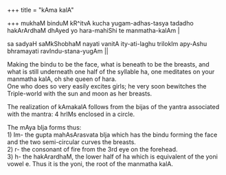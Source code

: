 +++
title = "kAma kalA"

+++
mukhaM binduM kR^itvA kucha yugam-adhas-tasya tadadho hakArArdhaM dhAyed
yo hara-mahiShi te manmatha-kalAm |  
  
sa sadyaH saMkShobhaM nayati vanitA ity-ati-laghu trilokIm apy-Ashu
bhramayati ravIndu-stana-yugAm ||

Making the bindu to be the face, what is beneath to be the breasts, and
what is still underneath one half of the syllable ha, one meditates on
your manmatha kalA, oh she queen of hara.  
One who does so very easily excites girls; he very soon bewitches the
Triple-world with the sun and moon as her breasts.

The realization of kAmakalA follows from the bijas of the yantra
associated with the mantra: 4 hrIMs enclosed in a circle.

The mAya bIja forms thus:  
1\) Im- the gupta mahAsArasvata bIja which has the bindu forming the
face and the two semi-circular curves the breasts.  
2\) r- the consonant of fire from the 3rd eye on the forehead.  
3\) h- the hakArardhaM, the lower half of ha which is equivalent of the
yoni vowel e. Thus it is the yoni, the root of the manmatha kalA.
